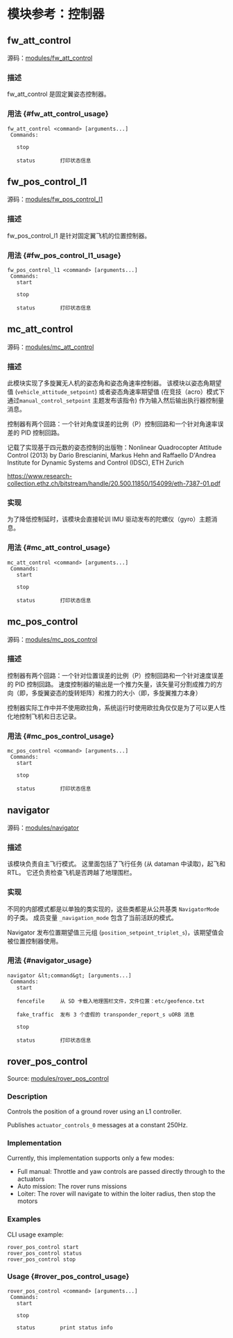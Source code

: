 # 模块参考：控制器

## fw_att_control

源码：[modules/fw_att_control](https://github.com/PX4/Firmware/tree/master/src/modules/fw_att_control)

### 描述

fw_att_control 是固定翼姿态控制器。

### 用法 {#fw_att_control_usage}

    fw_att_control <command> [arguments...]
     Commands:
    
       stop
    
       status        打印状态信息
    

## fw_pos_control_l1

源码：[modules/fw_pos_control_l1](https://github.com/PX4/Firmware/tree/master/src/modules/fw_pos_control_l1)

### 描述

fw_pos_control_l1 是针对固定翼飞机的位置控制器。

### 用法 {#fw_pos_control_l1_usage}

    fw_pos_control_l1 <command> [arguments...]
     Commands:
       start
    
       stop
    
       status        打印状态信息
    

## mc_att_control

源码：[modules/mc_att_control](https://github.com/PX4/Firmware/tree/master/src/modules/mc_att_control)

### 描述

此模块实现了多旋翼无人机的姿态角和姿态角速率控制器。 该模块以姿态角期望值 (`vehicle_attitude_setpoint`) 或者姿态角速率期望值 (在竞技（acro）模式下通过`manual_control_setpoint` 主题发布该指令) 作为输入然后输出执行器控制量消息。

控制器有两个回路：一个针对角度误差的比例（P）控制回路和一个针对角速率误差的 PID 控制回路。

记载了实现基于四元数的姿态控制的出版物：Nonlinear Quadrocopter Attitude Control (2013) by Dario Brescianini, Markus Hehn and Raffaello D'Andrea Institute for Dynamic Systems and Control (IDSC), ETH Zurich

https://www.research-collection.ethz.ch/bitstream/handle/20.500.11850/154099/eth-7387-01.pdf

### 实现

为了降低控制延时，该模块会直接轮训 IMU 驱动发布的陀螺仪（gyro）主题消息。

### 用法 {#mc_att_control_usage}

    mc_att_control <command> [arguments...]
     Commands:
       start
    
       stop
    
       status        打印状态信息
    

## mc_pos_control

源码：[modules/mc_pos_control](https://github.com/PX4/Firmware/tree/master/src/modules/mc_pos_control)

### 描述

控制器有两个回路：一个针对位置误差的比例（P）控制回路和一个针对速度误差的 PID 控制回路。 速度控制器的输出是一个推力矢量，该矢量可分割成推力的方向（即，多旋翼姿态的旋转矩阵）和推力的大小（即，多旋翼推力本身）

控制器实际工作中并不使用欧拉角，系统运行时使用欧拉角仅仅是为了可以更人性化地控制飞机和日志记录。

### 用法 {#mc_pos_control_usage}

    mc_pos_control <command> [arguments...]
     Commands:
       start
    
       stop
    
       status        打印状态信息
    

## navigator

源码：[modules/navigator](https://github.com/PX4/Firmware/tree/master/src/modules/navigator)

### 描述

该模块负责自主飞行模式。 这里面包括了飞行任务 (从 dataman 中读取)，起飞和 RTL。 它还负责检查飞机是否跨越了地理围栏。

### 实现

不同的内部模式都是以单独的类实现的，这些类都是从公共基类 `NavigatorMode` 的子类。 成员变量 `_navigation_mode` 包含了当前活跃的模式。

Navigator 发布位置期望值三元组 (`position_setpoint_triplet_s`)，该期望值会被位置控制器使用。

### 用法 {#navigator_usage}

    navigator &lt;command&gt; [arguments...]
     Commands:
       start
    
       fencefile     从 SD 卡载入地理围栏文件，文件位置：etc/geofence.txt
    
       fake_traffic  发布 3 个虚假的 transponder_report_s uORB 消息
    
       stop
    
       status        打印状态信息
    

## rover_pos_control

Source: [modules/rover_pos_control](https://github.com/PX4/Firmware/tree/master/src/modules/rover_pos_control)

### Description

Controls the position of a ground rover using an L1 controller.

Publishes `actuator_controls_0` messages at a constant 250Hz.

### Implementation

Currently, this implementation supports only a few modes:

- Full manual: Throttle and yaw controls are passed directly through to the actuators
- Auto mission: The rover runs missions
- Loiter: The rover will navigate to within the loiter radius, then stop the motors

### Examples

CLI usage example:

    rover_pos_control start
    rover_pos_control status
    rover_pos_control stop
    

### Usage {#rover_pos_control_usage}

    rover_pos_control <command> [arguments...]
     Commands:
       start
    
       stop
    
       status        print status info
